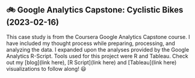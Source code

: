 ## :bike: Google Analytics Capstone: Cyclistic Bikes (2023-02-16)

This case study is from the Coursera Google Analytics Capstone course. I have included my thought process while preparing, processing, and analyzing the data. I expanded upon the analyses provided by the Google Analytics R-Script. Tools used for this project were R and Tableau. Check out my [blog](link here), [R Script](link here) and [Tableau](link here) visualizations to follow along! :smiley:
